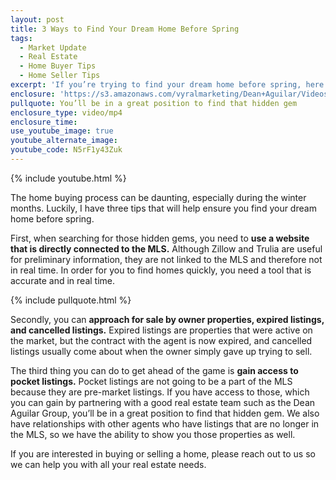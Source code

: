 ```yaml
---
layout: post
title: 3 Ways to Find Your Dream Home Before Spring
tags:
  - Market Update
  - Real Estate
  - Home Buyer Tips
  - Home Seller Tips
excerpt: 'If you’re trying to find your dream home before spring, here are the best ways to make sure you find that hidden gem.'
enclosure: 'https://s3.amazonaws.com/vyralmarketing/Dean+Aguilar/Videos/3+Ways+to+Find+Your+Dream+Home+Before+Spring+-+San+Diego+Real+Estate+Agent.mp4'
pullquote: You’ll be in a great position to find that hidden gem
enclosure_type: video/mp4
enclosure_time:
use_youtube_image: true
youtube_alternate_image:
youtube_code: N5rF1y43Zuk
---
```



{% include youtube.html %}

The home buying process can be daunting, especially during the winter months. Luckily, I have three tips that will help ensure you find your dream home before spring.

First, when searching for those hidden gems, you need to **use a website that is directly connected to the MLS.** Although Zillow and Trulia are useful for preliminary information, they are not linked to the MLS and therefore not in real time. In order for you to find homes quickly, you need a tool that is accurate and in real time.

{% include pullquote.html %}

Secondly, you can **approach for sale by owner properties, expired listings, and cancelled listings.** Expired listings are properties that were active on the market, but the contract with the agent is now expired, and cancelled listings usually come about when the owner simply gave up trying to sell.

The third thing you can do to get ahead of the game is **gain access to pocket listings.** Pocket listings are not going to be a part of the MLS because they are pre-market listings. If you have access to those, which you can gain by partnering with a good real estate team such as the Dean Aguilar Group, you’ll be in a great position to find that hidden gem. We also have relationships with other agents who have listings that are no longer in the MLS, so we have the ability to show you those properties as well.

If you are interested in buying or selling a home, please reach out to us so we can help you with all your real estate needs.